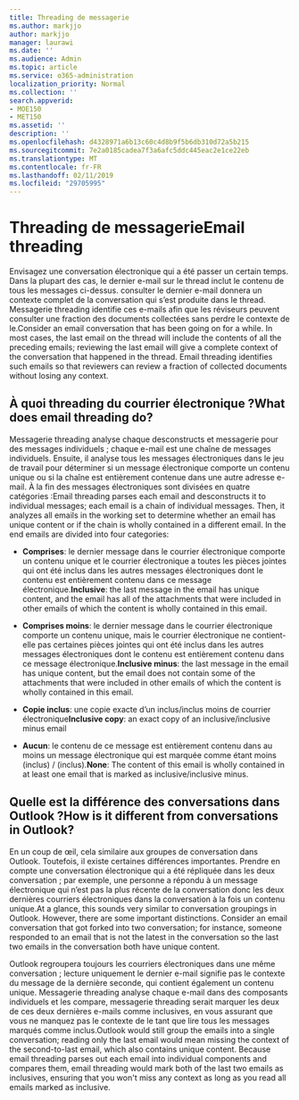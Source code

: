 ```yaml
---
title: Threading de messagerie
ms.author: markjjo
author: markjjo
manager: laurawi
ms.date: ''
ms.audience: Admin
ms.topic: article
ms.service: o365-administration
localization_priority: Normal
ms.collection: ''
search.appverid:
- MOE150
- MET150
ms.assetid: ''
description: ''
ms.openlocfilehash: d4328971a6b13c60c4d8b9f5b6db310d72a5b215
ms.sourcegitcommit: 7e2a0185cadea7f3a6afc5ddc445eac2e1ce22eb
ms.translationtype: MT
ms.contentlocale: fr-FR
ms.lasthandoff: 02/11/2019
ms.locfileid: "29705995"
---
```

# <a name="email-threading"></a><span data-ttu-id="55ab2-102">Threading de messagerie</span><span class="sxs-lookup"><span data-stu-id="55ab2-102">Email threading</span></span>

<span data-ttu-id="55ab2-p101">Envisagez une conversation électronique qui a été passer un certain temps. Dans la plupart des cas, le dernier e-mail sur le thread inclut le contenu de tous les messages ci-dessus. consulter le dernier e-mail donnera un contexte complet de la conversation qui s’est produite dans le thread. Messagerie threading identifie ces e-mails afin que les réviseurs peuvent consulter une fraction des documents collectées sans perdre le contexte de le.</span><span class="sxs-lookup"><span data-stu-id="55ab2-p101">Consider an email conversation that has been going on for a while. In most cases, the last email on the thread will include the contents of all the preceding emails; reviewing the last email will give a complete context of the conversation that happened in the thread. Email threading identifies such emails so that reviewers can review a fraction of collected documents without losing any context.</span></span>

## <a name="what-does-email-threading-do"></a><span data-ttu-id="55ab2-106">À quoi threading du courrier électronique ?</span><span class="sxs-lookup"><span data-stu-id="55ab2-106">What does email threading do?</span></span>

<span data-ttu-id="55ab2-p102">Messagerie threading analyse chaque desconstructs et messagerie pour des messages individuels ; chaque e-mail est une chaîne de messages individuels. Ensuite, il analyse tous les messages électroniques dans le jeu de travail pour déterminer si un message électronique comporte un contenu unique ou si la chaîne est entièrement contenue dans une autre adresse e-mail. À la fin des messages électroniques sont divisées en quatre catégories :</span><span class="sxs-lookup"><span data-stu-id="55ab2-p102">Email threading parses each email and desconstructs it to individual messages; each email is a chain of individual messages. Then, it analyzes all emails in the working set to determine whether an email has unique content or if the chain is wholly contained in a different email. In the end emails are divided into four categories:</span></span>

- <span data-ttu-id="55ab2-110">**Comprises**: le dernier message dans le courrier électronique comporte un contenu unique et le courrier électronique a toutes les pièces jointes qui ont été inclus dans les autres messages électroniques dont le contenu est entièrement contenu dans ce message électronique.</span><span class="sxs-lookup"><span data-stu-id="55ab2-110">**Inclusive**: the last message in the email has unique content, and the email has all of the attachments that were included in other emails of which the content is wholly contained in this email.</span></span>


- <span data-ttu-id="55ab2-111">**Comprises moins**: le dernier message dans le courrier électronique comporte un contenu unique, mais le courrier électronique ne contient-elle pas certaines pièces jointes qui ont été inclus dans les autres messages électroniques dont le contenu est entièrement contenu dans ce message électronique.</span><span class="sxs-lookup"><span data-stu-id="55ab2-111">**Inclusive minus**: the last message in the email has unique content, but the email does not contain some of the attachments that were included in other emails of which the content is wholly contained in this email.</span></span>

- <span data-ttu-id="55ab2-112">**Copie inclus**: une copie exacte d’un inclus/inclus moins de courrier électronique</span><span class="sxs-lookup"><span data-stu-id="55ab2-112">**Inclusive copy**: an exact copy of an inclusive/inclusive minus email</span></span>

- <span data-ttu-id="55ab2-113">**Aucun**: le contenu de ce message est entièrement contenu dans au moins un message électronique qui est marquée comme étant moins (inclus) / (inclus).</span><span class="sxs-lookup"><span data-stu-id="55ab2-113">**None**: The content of this email is wholly contained in at least one email that is marked as inclusive/inclusive minus.</span></span>

## <a name="how-is-it-different-from-conversations-in-outlook"></a><span data-ttu-id="55ab2-114">Quelle est la différence des conversations dans Outlook ?</span><span class="sxs-lookup"><span data-stu-id="55ab2-114">How is it different from conversations in Outlook?</span></span>
<span data-ttu-id="55ab2-p103">En un coup de œil, cela similaire aux groupes de conversation dans Outlook. Toutefois, il existe certaines différences importantes. Prendre en compte une conversation électronique qui a été répliquée dans les deux conversation ; par exemple, une personne a répondu à un message électronique qui n’est pas la plus récente de la conversation donc les deux dernières courriers électroniques dans la conversation à la fois un contenu unique.</span><span class="sxs-lookup"><span data-stu-id="55ab2-p103">At a glance, this sounds very similar to conversation groupings in Outlook. However, there are some important distinctions. Consider an email conversation that got forked into two conversation; for instance, someone responded to an email that is not the latest in the conversation so the last two emails in the conversation both have unique content.</span></span>

<span data-ttu-id="55ab2-p104">Outlook regroupera toujours les courriers électroniques dans une même conversation ; lecture uniquement le dernier e-mail signifie pas le contexte du message de la dernière seconde, qui contient également un contenu unique. Messagerie threading analyse chaque e-mail dans des composants individuels et les compare, messagerie threading serait marquer les deux de ces deux dernières e-mails comme inclusives, en vous assurant que vous ne manquez pas le contexte de le tant que lire tous les messages marqués comme inclus.</span><span class="sxs-lookup"><span data-stu-id="55ab2-p104">Outlook would still group the emails into a single conversation; reading only the last email would mean missing the context of the second-to-last email, which also contains unique content. Because email threading parses out each email into individual components and compares them, email threading would mark both of the last two emails as inclusives, ensuring that you won't miss any context as long as you read all emails marked as inclusive.</span></span>